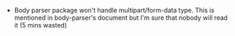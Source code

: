 - Body parser package won't handle multipart/form-data type. This is mentioned in body-parser's document but I'm sure that nobody will read it (5 mins wasted)
